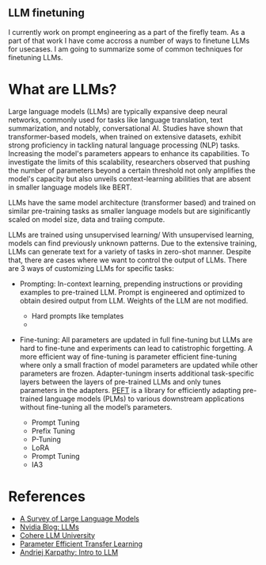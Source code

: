 ## LLM finetuning
I currently work on prompt engineering as a part of the firefly team. As a part of that work I have come accross a number of ways to finetune LLMs for usecases. I am going to summarize some of common techniques for finetuning LLMs.


# What are LLMs? 
Large language models (LLMs) are typically expansive deep neural networks, commonly used for tasks like language translation, text summarization, and notably, conversational AI. Studies have shown that transformer-based models, when trained on extensive datasets, exhibit strong proficiency in tackling natural language processing (NLP) tasks. Increasing the model's parameters appears to enhance its capabilities. To investigate the limits of this scalability, researchers observed that pushing the number of parameters beyond a certain threshold not only amplifies the model's capacity but also unveils context-learning abilities that are absent in smaller language models like BERT.

LLMs have the same model architecture (transformer based) and trained on similar pre-training tasks as smaller language models but are siginificantly scaled on model size, data and traiing compute.

LLMs are trained using unsupervised learning/ With unsupervised learning, models can find previously unknown patterns. Due to the extensive training, LLMs can generate text for a variety of tasks in zero-shot manner. Despite that, there are cases where we want to control the output of LLMs. There are 3 ways of customizing LLMs for specific tasks:
- Prompting: In-context learning, prepending instructions or providing examples to pre-trained LLM. Prompt is engineered and optimized to obtain desired output from LLM. Weights of the LLM are not modified.
   - Hard prompts like templates
   - 

- Fine-tuning: All parameters are updated in full fine-tuning but LLMs are hard to fine-tune and experiments can lead to catistrophic forgetting. A more efficient way of fine-tuning is parameter efficient fine-tuning where only a small fraction of model parameters are updated while other parameters are frozen. Adapter-tuningm inserts additional task-specific layers between the
layers of pre-trained LLMs and only tunes parameters in the adapters. [PEFT](https://huggingface.co/docs/peft/index) is a library for efficiently adapting pre-trained language models (PLMs) to various downstream applications without fine-tuning all the model’s parameters.
   - Prompt Tuning
   - Prefix Tuning
   - P-Tuning
   - LoRA
   - Prompt Tuning	
   - IA3



# References
- [A Survey of Large Language Models](https://arxiv.org/abs/2303.18223)
- [Nvidia Blog: LLMs](https://www.nvidia.com/en-us/glossary/data-science/large-language-models/)
- [Cohere LLM University](https://docs.cohere.com/docs/intro-large-language-models)
- [Parameter Efficient Transfer Learning](https://arxiv.org/abs/1902.00751)
- [Andriej Karpathy: Intro to LLM](https://www.youtube.com/watch?v=zjkBMFhNj_g)



<!-- Due to a plugin called `jekyll-titles-from-headings` which is supported by GitHub Pages by default. The above header (in the markdown file) will be automatically used as the pages title.

If the file does not start with a header, then the post title will be derived from the filename.

This is a sample blog post. You can talk about all sorts of fun things here.

---

### This is a header

#### Some T-SQL Code

```tsql
SELECT This, [Is], A, Code, Block -- Using SSMS style syntax highlighting
    , REVERSE('abc')
FROM dbo.SomeTable s
    CROSS JOIN dbo.OtherTable o;
```

#### Some PowerShell Code

```powershell
Write-Host "This is a powershell Code block";

# There are many other languages you can use, but the style has to be loaded first

ForEach ($thing in $things) {
    Write-Output "It highlights it using the GitHub style"
}
``` -->

    
